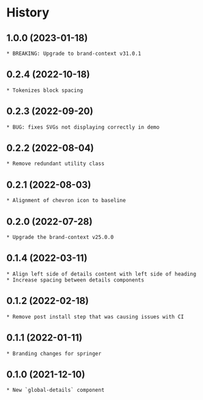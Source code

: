 # History

## 1.0.0 (2023-01-18)
    * BREAKING: Upgrade to brand-context v31.0.1

## 0.2.4 (2022-10-18)
    * Tokenizes block spacing

## 0.2.3 (2022-09-20)
    * BUG: fixes SVGs not displaying correctly in demo

## 0.2.2 (2022-08-04)
    * Remove redundant utility class

## 0.2.1 (2022-08-03)
    * Alignment of chevron icon to baseline

## 0.2.0 (2022-07-28)
    * Upgrade the brand-context v25.0.0
    
## 0.1.4 (2022-03-11)
    * Align left side of details content with left side of heading
    * Increase spacing between details components

## 0.1.2 (2022-02-18)
    * Remove post install step that was causing issues with CI

## 0.1.1 (2022-01-11)
    * Branding changes for springer

## 0.1.0 (2021-12-10)
    * New `global-details` component

